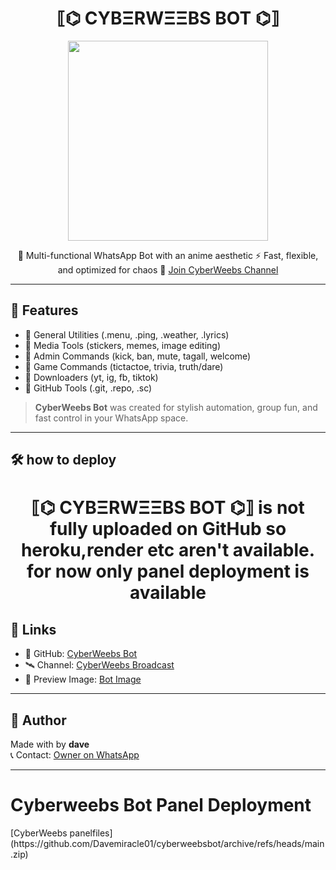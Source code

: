 <h1 align="center">⟦⌬ CYBΞRWΞΞBS BOT ⌬⟧</h1>

<p align="center">
  <img src="https://files.catbox.moe/wlan6q.jpeg" width="320" />
</p>

<p align="center">
  🔮 Multi-functional WhatsApp Bot with an anime aesthetic  
  ⚡ Fast, flexible, and optimized for chaos  
  🔗 <a href="https://whatsapp.com/channel/0029VavpWUvGk1Fkbzz0vz0v">Join CyberWeebs Channel</a>  
</p>

---

## 🚀 Features

- 🔹 General Utilities (.menu, .ping, .weather, .lyrics)
- 🔹 Media Tools (stickers, memes, image editing)
- 🔹 Admin Commands (kick, ban, mute, tagall, welcome)
- 🔹 Game Commands (tictactoe, trivia, truth/dare)
- 🔹 Downloaders (yt, ig, fb, tiktok)
- 🔹 GitHub Tools (.git, .repo, .sc)

> **CyberWeebs Bot** was created for stylish automation, group fun, and fast control in your WhatsApp space.

---

## 🛠 how to deploy 
<h1 align="center">⟦⌬ CYBΞRWΞΞBS BOT ⌬⟧ is not fully uploaded on GitHub so heroku,render etc aren't available. for now only panel deployment is available</h1>

## 📡 Links

- 🔗 GitHub: [CyberWeebs Bot](https://github.com/Davemiracle01/cyberweebsbot)
- 🛰️ Channel: [CyberWeebs Broadcast](https://whatsapp.com/channel/0029VavpWUvGk1Fkbzz0vz0v)
- 📸 Preview Image: [Bot Image](https://files.catbox.moe/wlan6q.jpeg)

---

## 💬 Author

Made with by **dave**  
📞 Contact: [Owner on WhatsApp](https://wa.me/254769279076)

---
  <h1>Cyberweebs Bot Panel Deployment</h1>
  [CyberWeebs panelfiles](https://github.com/Davemiracle01/cyberweebsbot/archive/refs/heads/main.zip)
